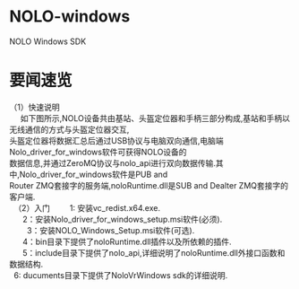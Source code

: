 # NOLO-windows
NOLO Windows SDK
#
# 要闻速览
  （1）快速说明  
      如下图所示,NOLO设备共由基站、头盔定位器和手柄三部分构成,基站和手柄以无线通信的方式与头盔定位器交互,  
      头盔定位器将数据汇总后通过USB协议与电脑双向通信,电脑端Nolo_driver_for_windows软件可获得NOLO设备的  
      数据信息,并通过ZeroMQ协议与nolo_api进行双向数据传输.其中,Nolo_driver_for_windows软件是PUB and  
      Router ZMQ套接字的服务端,noloRuntime.dll是SUB and Dealter ZMQ套接字的客户端.  
   （2）入门   
        1: 安装vc_redist.x64.exe.  
        2：安装Nolo_driver_for_windows_setup.msi软件(必须).<br>   
        3：安装NOLO_Windows_Setup.msi软件(可选).  
        4：bin目录下提供了noloRuntime.dll插件以及所依赖的插件.  
        5：include目录下提供了nolo_api,详细说明了noloRuntime.dll外接口函数和数据结构.<br>   
        6: ducuments目录下提供了NoloVrWindows sdk的详细说明.  
#
